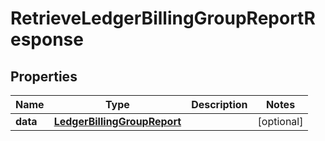 

# RetrieveLedgerBillingGroupReportResponse


## Properties

Name | Type | Description | Notes
------------ | ------------- | ------------- | -------------
**data** | [**LedgerBillingGroupReport**](LedgerBillingGroupReport.md) |  |  [optional]



